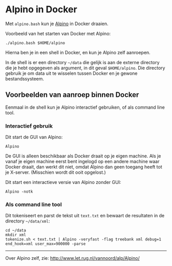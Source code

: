 # Alpino in Docker #

Met `alpino.bash` kun je [Alpino](http://www.let.rug.nl/vannoord/alp/Alpino/) in Docker draaien.

Voorbeeld van het starten van Docker met Alpino:

    ./alpino.bash $HOME/alpino

Hierna ben je in een shell in Docker, en kun je Alpino zelf aanroepen.

In de shell is er een directory `~/data` die gelijk is aan de externe
directory die je hebt opgegeven als argument, in dit geval
`$HOME/alpino`. Die directory gebruik je om data uit te wisselen tussen
Docker en je gewone bestandssysteem.

## Voorbeelden van aanroep binnen Docker ##

Eenmaal in de shell kun je Alpino interactief gebruiken, of als command
line tool.

### Interactief gebruik ###

Dit start de GUI van Alpino:

    Alpino

De GUI is alleen beschikbaar als Docker draait op je eigen machine. Als
je vanaf je eigen machine eerst bent ingelogd op een andere machine waar
Docker draait, dan werkt dit niet, omdat Alpino dan geen toegang heeft
tot je X-server. (Misschien wordt dit ooit opgelost.)

Dit start een interactieve versie van Alpino zonder GUI:

    Alpino -notk

### Als command line tool ###

Dit tokeniseert en parst de tekst uit `text.txt` en bewaart de resultaten
in de directory `~/data/xml`:

	cd ~/data
	mkdir xml
    tokenize.sh < text.txt | Alpino -veryfast -flag treebank xml debug=1 end_hook=xml user_max=900000 -parse

* * * * *
Over Alpino zelf, zie:
http://www.let.rug.nl/vannoord/alp/Alpino/
